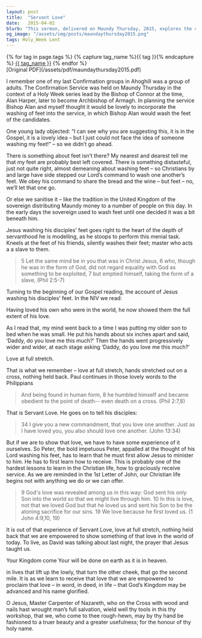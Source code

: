 ```yaml
---
layout: post
title:  "Servant Love"
date:   2015-04-02
blurb: "This sermon, delivered on Maundy Thursday, 2015, explores the concept of 'Servant Love' as exemplified by Jesus washing the feet of his disciples. It emphasizes the importance of humility, service, and love in the Christian life. The sermon also underscores the importance of receiving God's love before being able to effectively show it to others."
og_image: "/assets/img/posts/maundaythursday2015.png"
tags: Holy_Week Lent
---    
```

<div class="tag-pills">
  {% for tag in page.tags %}
    {% capture tag_name %}{{ tag }}{% endcapture %}
    <a href="{{ site.baseurl }}/tag/{{ tag_name | slugify }}" class="tag-pill">{{ tag_name }}</a>
  {% endfor %}
</div>
[Original PDF](/assets/pdf/maundaythursday2015.pdf)

I remember one of my last Confirmation groups in Ahoghill was a group of adults. The Confirmation Service was held on Maundy Thursday in the context of a Holy Week series lead by the Bishop of Connor at the time, Alan Harper, later to become Archbishop of Armagh. In planning the service Bishop Alan and myself thought it would be lovely to incorporate the washing of feet into the service, in which Bishop Alan would wash the feet of the candidates.

One young lady objected: “I can see why you are suggesting this, it is in the Gospel, it is a lovely idea – but I just could not face the idea of someone washing my feet!” – so we didn’t go ahead.

There is something about feet isn’t there? My nearest and dearest tell me that my feet are probably best left covered. There is something distasteful, just not quite right, almost demeaning about washing feet – so Christians by and large have side stepped our Lord’s command to wash one another’s feet. We obey his command to share the bread and the wine – but feet – no, we’ll let that one go.

Or else we sanitise it – like the tradition in the United Kingdom of the sovereign distributing Maundy money to a number of people on this day. In the early days the sovereign used to wash feet until one decided it was a bit beneath him.

Jesus washing his disciples’ feet goes right to the heart of the depth of servanthood he is modelling, as he stoops to perform this menial task. Kneels at the feet of his friends, silently washes their feet; master who acts a a slave to them.

> 5 Let the same mind be in you that was in Christ Jesus,
> 6 who, though he was in the form of God,
> did not regard equality with God
> as something to be exploited,
> 7 but emptied himself,
> taking the form of a slave, (Phil 2:5-7)

Turning to the beginning of our Gospel reading, the account of Jesus washing his disciples’ feet. In the NIV we read:

Having loved his own who were in the world, he now showed them the full extent of his love.

As I read that, my mind went back to a time I was putting my older son to bed when he was small. He put his hands about six inches apart and said, ‘Daddy, do you love me this much?’ Then the hands went progressively wider and wider, at each stage asking ‘Daddy, do you love me this much?’

Love at full stretch.

That is what we remember – love at full stretch, hands stretched out on a cross, nothing held back. Paul continues in those lovely words to the Philippians

> And being found in human form,
> 8 he humbled himself
> and became obedient to the point of death--
> even death on a cross. (Phil 2:7,8)

That is Servant Love. He goes on to tell his disciples:

> 34 I give you a new commandment, that you love one another. Just as I
> have loved you, you also should love one another. (John 13:34)

But if we are to show that love, we have to have some experience of it ourselves. So Peter, the bold impetuous Peter, appalled at the thought of his Lord washing his feet, has to learn that he must first allow Jesus to minister to him. He has to first learn how to receive. This is probably one of the hardest lessons to learn in the Christian life, how to graciously receive service. As we are reminded in the 1st Letter of John, our Christian life begins not with anything we do or we can offer.

> 9 God's love was revealed among us in this way: God sent his only
> Son into the world so that we might live through him. 10 In this is
> love, not that we loved God but that he loved us and sent his Son to be
> the atoning sacrifice for our sins.
> 19 We love because he first loved us. (1 John 4:9,10, 19)

It is out of that experience of Servant Love, love at full stretch, nothing held back that we are empowered to show something of that love in the world of today. To live, as David was talking about last night, the prayer that Jesus taught us.

Your Kingdom come
Your will be done
on earth as it is in heaven.

in lives that lift up the lowly, that turn the other cheek, that go the second mile. It is as we learn to receive that love that we are empowered to proclaim that love – in word, in deed, in life – that God’s Kingdom may be advanced and his name glorified.

O Jesus, Master Carpenter of Nazareth,
who on the Cross with wood and nails hast wrought man’s full salvation,
wield well thy tools in this thy workshop,
that we, who come to thee rough-hewn,
may by thy hand be fashioned to a truer beauty
and a greater usefulness;
for the honour of thy holy name.
